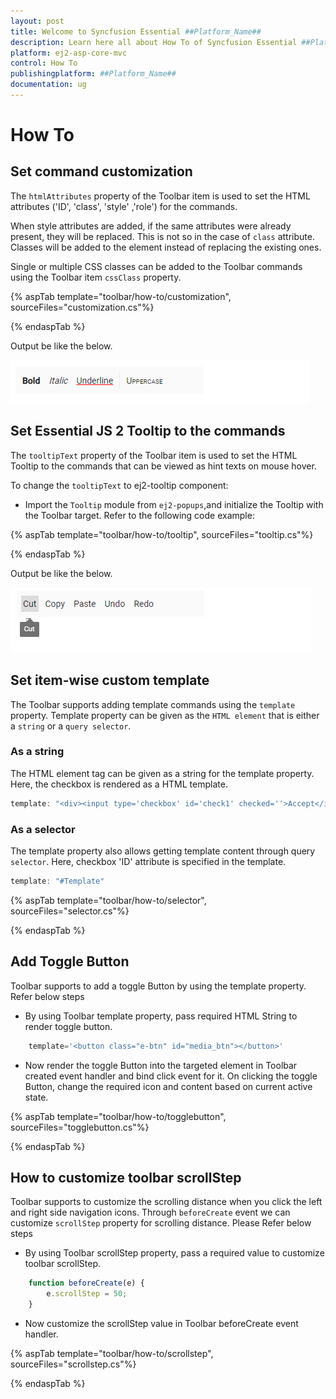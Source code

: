 ```yaml
---
layout: post
title: Welcome to Syncfusion Essential ##Platform_Name##
description: Learn here all about How To of Syncfusion Essential ##Platform_Name## widgets based on HTML5 and jQuery.
platform: ej2-asp-core-mvc
control: How To
publishingplatform: ##Platform_Name##
documentation: ug
---
```



# How To

## Set command customization

The `htmlAttributes` property of the Toolbar item is used to set the HTML attributes ('ID', 'class', 'style' ,'role') for the commands.

When style attributes are added, if the same attributes were already present, they will be replaced. This is not so in the case of `class` attribute. Classes will be added to the element instead of replacing the existing ones.

Single or multiple CSS classes can be added to the Toolbar commands using the Toolbar item `cssClass` property.

{% aspTab  template="toolbar/how-to/customization", sourceFiles="customization.cs"%}

{% endaspTab %}

Output be like the below.

![Toolbar Control with customized commands](./images/toolbar_command.PNG)

## Set Essential JS 2 Tooltip to the commands

The `tooltipText` property of the Toolbar item is used to set the HTML Tooltip to the commands that can be viewed as hint texts on mouse hover.

To change the `tooltipText` to ej2-tooltip component:

* Import the `Tooltip` module from `ej2-popups`,and initialize the Tooltip with the Toolbar target. Refer to the following code example:

{% aspTab  template="toolbar/how-to/tooltip", sourceFiles="tooltip.cs"%}

{% endaspTab %}

Output be like the below.

![Toolbar Control with tooltip support](./images/toolbar_tooltip.PNG)

## Set item-wise custom template

The Toolbar supports adding template commands using the  `template` property. Template property can be given as the `HTML element` that is either a `string`  or a `query selector`.

### As a string

The HTML element tag can be given as a string for the template property. Here, the checkbox is rendered as a HTML template.

```typescript
template: "<div><input type='checkbox' id='check1' checked=''>Accept</input></div>"

```

### As a selector

The template property also allows getting template content through query `selector`. Here, checkbox 'ID' attribute is specified in the template.

```typescript
template: "#Template"

```

{% aspTab  template="toolbar/how-to/selector", sourceFiles="selector.cs"%}

{% endaspTab %}

## Add Toggle Button

Toolbar supports to add a toggle Button by using the template property. Refer below steps

* By using Toolbar template property, pass required HTML String to render toggle button.

```typescript
    template='<button class="e-btn" id="media_btn"></button>'
```

* Now render the toggle Button into the targeted element in Toolbar created event handler and bind click event for it.
On clicking the toggle Button, change the required icon and content based on current active state.

{% aspTab  template="toolbar/how-to/togglebutton", sourceFiles="togglebutton.cs"%}

{% endaspTab %}

## How to customize toolbar scrollStep

Toolbar supports to customize the scrolling distance when you click the left and right side navigation icons. Through `beforeCreate` event we can customize `scrollStep` property for scrolling distance. Please Refer below steps

* By using Toolbar scrollStep property, pass a required value to customize toolbar scrollStep.

```typescript
    function beforeCreate(e) {
        e.scrollStep = 50;
    }
```

* Now customize the scrollStep value in Toolbar beforeCreate event handler.

{% aspTab  template="toolbar/how-to/scrollstep", sourceFiles="scrollstep.cs"%}

{% endaspTab %}